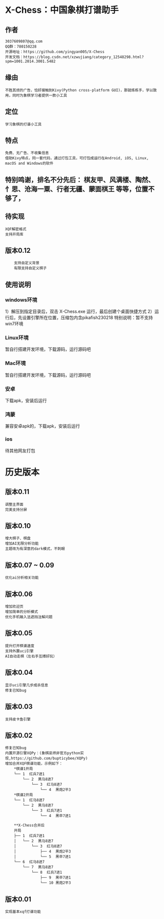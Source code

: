 <!--
 * @Author: Paoger
 * @Date: 2024-01-03 10:22:01
 * @LastEditors: Paoger
 * @LastEditTime: 2024-02-07 09:55:52
 * @Description: 
 * 
 * Copyright (c) 2024 by Paoger, All Rights Reserved. 
-->
# X-Chess：中国象棋打谱助手
## 作者
    3037609807@qq.com
    QQ群：780150228
    开源地址：https://github.com/yingyan005/X-Chess
    开发文档：https://blog.csdn.net/xzwujiang/category_12548298.html?spm=1001.2014.3001.5482
## 缘由
    不胜其烦的广告，恰好接触到Kivy(Python cross-platform GUI)，那就练练手，学以致用，同时为象棋学习者提供一款小工具
## 定位
    学习象棋的打谱小工具
## 特点
    免费、无广告、不收集信息
    借助Kivy特点，同一套代码，通过打包工具，可打包成运行在Android, iOS, Linux, macOS and Windows的软件
## 特别鸣谢，排名不分先后：  棋友甲、风满楼、陶然、忄思、沧海一粟、行者无疆、蒙面棋王 等等，位置不够了，

## 待实现
    XQF解密格式
    支持开局库

## 版本0.12
        支持自定义背景
        有限支持自定义棋子       

## 使用说明
### windows环境
   1）解压到指定目录后，双击 X-Chess.exe 运行，最后创建个桌面快捷方式
   2）运行后，先设置引擎所在位置，压缩包内含pikafish230218
   特别说明：暂不支持win7环境
### Linux环境
   暂自行搭建开发环境，下载源码，运行源码吧
### Mac环境
   暂自行搭建开发环境，下载源码，运行源码吧
### 安卓
   下载apk，安装后运行
### 鸿蒙
   兼容安卓apk的，下载apk，安装后运行
### ios
   待其他网友打包
   

#  历史版本
## 版本0.11
    调整主界面
    完美支持分屏 
## 版本0.10
    增大棋子、棋盘
    增加AI无限分析功能
    主题改为有深意的dark模式，不刺眼
## 版本0.07 ~ 0.09
    优化ai分析相关功能
## 版本0.06
    增加欢迎页
    增加简单的分析模式
    优化手机输入法遮挡注解问题
## 版本0.05
    提升打开棋谱速度
    支持外置uci引擎
    AI自动走棋（左右手互搏好玩）
## 版本0.04
    显示uci引擎几步成杀信息
    修复已知bug
## 版本0.03
    支持皮卡鱼引擎
## 版本0.02
    修复已知bug
    内置开源引擎XQPy：(象棋巫师非官方python实现,https://github.com/bupticybee/XQPy)
    增加合并XQF棋谱功能，示例如下：
        *棋谱1开局
        └── 1  红兵7进1
            └── 2  黑马8进7
                └── 3  红马8进7
                    └── 4  黑炮2平3
        *棋谱2开局
        └── 1  红马8进7
            └── 2  黑马8进7
                └── 3  红兵7进1
                    └── 4  黑卒7进1

        **X-Chess合并后
        开局
        ├── 1  红兵7进1
        │   └── 2  黑马8进7
        │       └── 3  红马8进7
        │           ├── 4  黑炮2平3
        │           └── 5  黑卒7进1
        └── 6  红马8进7
            └── 7  黑马8进7
                └── 8  红兵7进1
                    ├── 9  黑卒7进1
                    └── 10 黑炮2平3


## 版本0.01
    实现基本xqf打谱功能
